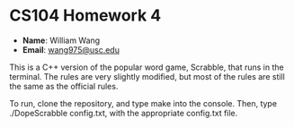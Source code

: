# CS104 Homework 4

- **Name**: William Wang
- **Email**: wang975@usc.edu

This is a C++ version of the popular word game, Scrabble, that runs
in the terminal. The rules are very slightly modified, but most of the rules are
still the same as the official rules.

To run, clone the repository, and type make into the console. Then, type
./DopeScrabble config.txt, with the appropriate config.txt file.

